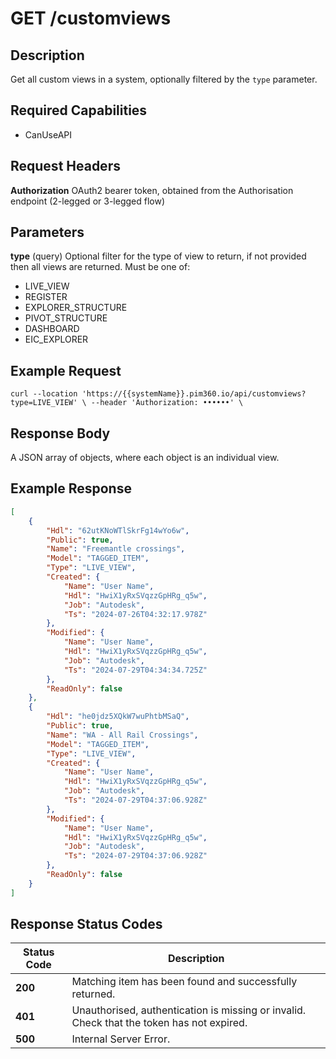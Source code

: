 # GET /customviews

## Description
Get all custom views in a system, optionally filtered by the `type` parameter.

## Required Capabilities
* CanUseAPI

## Request Headers

**Authorization** OAuth2 bearer token, obtained from the Authorisation endpoint (2-legged or 3-legged flow)

## Parameters
**type** (query) Optional filter for the type of view to return, if not provided then all views are returned. Must be one of:
* LIVE_VIEW
* REGISTER
* EXPLORER_STRUCTURE
* PIVOT_STRUCTURE
* DASHBOARD
* EIC_EXPLORER


## Example Request
`
curl --location 'https://{{systemName}}.pim360.io/api/customviews?type=LIVE_VIEW' \
--header 'Authorization: ••••••' \
`

## Response Body
A JSON array of objects, where each object is an individual view.

## Example Response
```JSON
[
    {
        "Hdl": "62utKNoWTlSkrFg14wYo6w",
        "Public": true,
        "Name": "Freemantle crossings",
        "Model": "TAGGED_ITEM",
        "Type": "LIVE_VIEW",
        "Created": {
            "Name": "User Name",
            "Hdl": "HwiX1yRxSVqzzGpHRg_q5w",
            "Job": "Autodesk",
            "Ts": "2024-07-26T04:32:17.978Z"
        },
        "Modified": {
            "Name": "User Name",
            "Hdl": "HwiX1yRxSVqzzGpHRg_q5w",
            "Job": "Autodesk",
            "Ts": "2024-07-29T04:34:34.725Z"
        },
        "ReadOnly": false
    },
    {
        "Hdl": "he0jdz5XQkW7wuPhtbMSaQ",
        "Public": true,
        "Name": "WA - All Rail Crossings",
        "Model": "TAGGED_ITEM",
        "Type": "LIVE_VIEW",
        "Created": {
            "Name": "User Name",
            "Hdl": "HwiX1yRxSVqzzGpHRg_q5w",
            "Job": "Autodesk",
            "Ts": "2024-07-29T04:37:06.928Z"
        },
        "Modified": {
            "Name": "User Name",
            "Hdl": "HwiX1yRxSVqzzGpHRg_q5w",
            "Job": "Autodesk",
            "Ts": "2024-07-29T04:37:06.928Z"
        },
        "ReadOnly": false
    }
]
```

## Response Status Codes
| Status Code | Description |
| -------- | ------- |
|**200** |Matching item has been found and successfully returned.|
|**401** |Unauthorised, authentication is missing or invalid. Check that the token has not expired.|
|**500**| Internal Server Error.|



